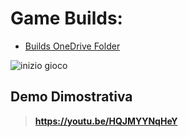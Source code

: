 # Game Builds:
- [Builds OneDrive Folder](https://1drv.ms/u/s!Aquhtbe19_QHh8x9dUG1Anvvg6kXDQ?e=zpEyz9)

![inizio gioco](https://firebasestorage.googleapis.com/v0/b/personal-ee8a6.appspot.com/o/intro_AdobeExpress.gif?alt=media&token=dd943ba4-e4ce-4372-ac6b-c14473738502)

## Demo Dimostrativa
> **https://youtu.be/HQJMYYNqHeY**
